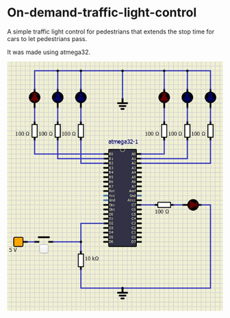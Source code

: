 # On-demand-traffic-light-control
A simple traffic light control for pedestrians that extends the stop time for cars to let pedestrians pass.

It was made using atmega32.

![](Traffic%20light%20control/screenshot.jpg)
